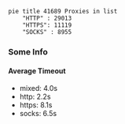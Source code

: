 
```mermaid
pie title 41689 Proxies in list
    "HTTP" : 29013
    "HTTPS": 11119
    "SOCKS" : 8955
```

### Some Info
#### Average Timeout

- mixed: 4.0s
- http: 2.2s
- https: 8.1s
- socks: 6.5s